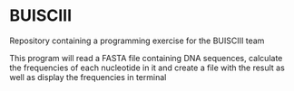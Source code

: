 # BUISCIII
Repository containing a programming exercise for the BUISCIII team

This program will read a FASTA file containing DNA sequences, calculate the frequencies of 
each nucleotide in it and create a file with the result as well as display the frequencies 
in terminal
